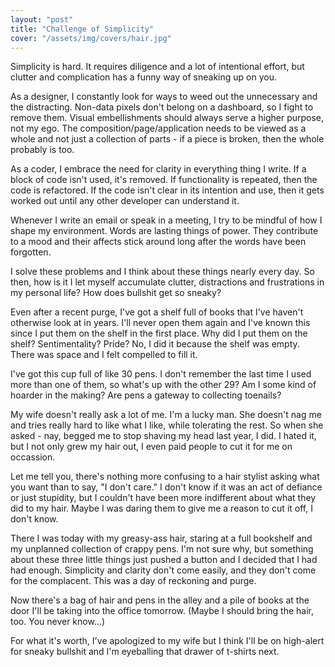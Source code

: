 ```yaml
---
layout: "post"
title: "Challenge of Simplicity"
cover: "/assets/img/covers/hair.jpg"
---
```


Simplicity is hard. It requires diligence and a lot of intentional effort, but clutter and complication has a funny way of sneaking up on you.

As a designer, I constantly look for ways to weed out the unnecessary and the distracting. Non-data pixels don't belong on a dashboard, so I fight to remove them. Visual embellishments should always serve a higher purpose, not my ego. The composition/page/application needs to be viewed as a whole and not just a collection of parts - if a piece is broken, then the whole probably is too.

As a coder, I embrace the need for clarity in everything thing I write. If a block of code isn't used, it's removed. If functionality is repeated, then the code is refactored. If the code isn't clear in its intention and use, then it gets worked out until any other developer can understand it.

Whenever I write an email or speak in a meeting, I try to be mindful of how I shape my environment. Words are lasting things of power. They contribute to a mood and their affects stick around long after the words have been forgotten.

I solve these problems and I think about these things nearly every day. So then, how is it I let myself accumulate clutter, distractions and frustrations in my personal life? How does bullshit get so sneaky?

Even after a recent purge, I've got a shelf full of books that I've haven't otherwise look at in years. I'll never open them again and I've known this since I put them on the shelf in the first place. Why did I put them on the shelf? Sentimentality? Pride? No, I did it because the shelf was empty. There was space and I felt compelled to fill it.

I've got this cup full of like 30 pens. I don't remember the last time I used more than one of them, so what's up with the other 29? Am I some kind of hoarder in the making? Are pens a gateway to collecting toenails?

My wife doesn't really ask a lot of me. I'm a lucky man. She doesn't nag me and tries really hard to like what I like, while tolerating the rest. So when she asked - nay, begged me to stop shaving my head last year, I did. I hated it, but I not only grew my hair out, I even paid people to cut it for me on occassion.

Let me tell you, there's nothing more confusing to a hair stylist asking what you want than to say, "I don't care." I don't know if it was an act of defiance or just stupidity, but I couldn't have been more indifferent about what they did to my hair. Maybe I was daring them to give me a reason to cut it off, I don't know.

There I was today with my greasy-ass hair, staring at a full bookshelf and my unplanned collection of crappy pens. I'm not sure why, but something about these three little things just pushed a button and I decided that I had had enough. Simplicity and clarity don't come easily, and they don't come for the complacent. This was a day of reckoning and purge.

Now there's a bag of hair and pens in the alley and a pile of books at the door I'll be taking into the office tomorrow. (Maybe I should bring the hair, too. You never know…)

For what it's worth, I've apologized to my wife but I think I'll be on high-alert for sneaky bullshit and I'm eyeballing that drawer of t-shirts next.
